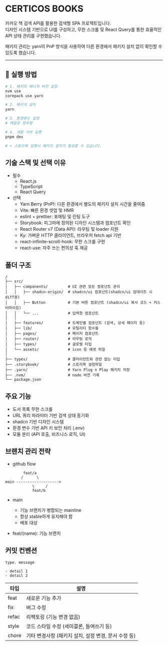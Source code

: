 # CERTICOS BOOKS

카카오 책 검색 API를 활용한 검색형 SPA 프로젝트입니다.  
디자인 시스템 기반으로 UI를 구성하고, 무한 스크롤 및 React Query를 통한 효율적인 API 상태 관리를 구현했습니다.

패키지 관리는 yarn의 PnP 방식을 사용하여 다른 환경에서 패키지 설치 없이 확인할 수 있도록 했습니다.

---

## 🚀 실행 방법

```bash
# 1. 패키지 매니저 버전 설정
nvm use
corepack use yarn

# 2. 패키지 설치
yarn

# 3. 환경변수 설정
# 메일로 첨부함

# 4. 개발 서버 실행
pnpm dev

# + 스토리북 실행시 패키지 설치가 필요할 수 있습니다.
```

## 기술 스택 및 선택 이유
- 필수
    - React.js
    - TypeScript
	- React Query
- 선택
	- Yarn Berry (PnP): 다른 환경에서 별도의 패키지 설치 시간을 줄여줌
	- Vite: 빠른 환경 셋업 및 HMR
	- eslint + prettier: 포매팅 및 린팅 도구
	- Storybook: 피그마에 정의된 디자인 시스템과 컴포넌트 확인
	- React Router v7 (Data API): 라우팅 및 loader 지원
	- Ky: 가벼운 HTTP 클라이언트, 브라우저 fetch api 기반
	- react-infinite-scroll-hook: 무한 스크롤 구현
	- react-use: 자주 쓰는 편의성 훅 제공

## 폴더 구조
```
/
├── src/
│   ├── components/         # UI 관련 모든 컴포넌트 관리
│   │   ├── shadcn-origin/  # shadcn/ui 컴포넌트(shadcn/ui 업데이트 시 diff용)
│   │   ├── Button          # 기본 버튼 컴포넌트 (shadcn/ui 복사 코드 + 커스터마이징)
│   │   └── ...             # 입력창 컴포넌트
│   │
│   ├── features/           # 도메인별 컴포넌트 (검색, 상세 페이지 등)
│   ├── lib/                # 유틸리티 함수들
│   ├── pages/              # 페이지 컴포넌트
│   ├── router/             # 라우팅 로직
│   ├── types/              # 글로벌 타입
│   └── assets/             # icon 등 에셋 파일
│
├── types/                  # 클라이언트와 관련 없는 타입
├── .storybook/             # 스토리북 설정파일
├── .yarn/                  # Yarn Plug n Play 패키지 저장
├── .nvm/                   # node 버전 기록
└── package.json
```

## 주요 기능
- 도서 목록 무한 스크롤
- URL 쿼리 파라미터 기반 검색 상태 동기화
- shadcn 기반 디자인 시스템
- 환경 변수 기반 API 키 보안 처리 (.env)
- 모듈 분리 (API 호출, 비즈니스 로직, UI)


## 브랜치 관리 전략

- github flow
```
        feat/a
       /      \
main ------------------->
            \     /
            feat/b
```

- main
    - 기능 브랜치가 병합되는 mainline
    - 항상 stable하게 유지해야 함
    - 배포 대상

- feat/(name): 기능 브랜치

## 커밋 컨벤션
```
type. message

- detail 1
- detail 2
```

| 타입 | 설명 |
|------|------|
| feat | 새로운 기능 추가 |
| fix | 버그 수정 |
| refac | 리팩토링 (기능 변경 없음) |
| style | 코드 스타일 수정 (세미콜론, 들여쓰기 등) |
| chore | 기타 변경사항 (패키지 설치, 설정 변경, 문서 수정 등) |
